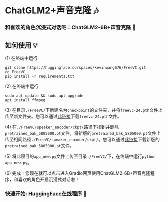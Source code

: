 # ChatGLM2+声音克隆 🎶
### 和喜欢的角色沉浸式对话吧：ChatGLM2-6B+声音克隆 🌟
## 如何使用 💡

(1) 在终端中运行
```
git clone https://huggingface.co/spaces/kevinwang676/FreeVC.git
cd FreeVC
pip install -r requirements.txt
```

(2) 在终端中运行
```
sudo apt update && sudo apt upgrade
apt install ffmpeg
```

(3) 在目录`./FreeVC/`下新建名为`checkpoint`的文件夹，并将`freevc-24.pth`文件上传至新文件夹。您可以通过[此链接](https://huggingface.co/spaces/kevinwang676/FreeVC/tree/main/checkpoints)下载`freevc-24.pth`文件。

(4) 在`./FreeVC/speaker_encoder/ckpt/`路径下找到并删除`pretrained_bak_5805000.pt`文件，将新版的`pretrained_bak_5805000.pt`文件上传至相同路径`./FreeVC/speaker_encoder/ckpt/`。您可以通过[此链接](https://huggingface.co/spaces/kevinwang676/FreeVC/tree/main/speaker_encoder/ckpt)下载新版的`pretrained_bak_5805000.pt`文件。

(5) 将此项目的`app_new.py`文件上传至目录`./FreeVC/`下，在终端中运行`python app_new.py`。

(6) 完成！您现在就可以点击进入Gradio网页使用ChatGLM2-6B+声音克隆程序，和喜欢的角色开启沉浸式对话啦！

### 快速开始: [HuggingFace在线程序](https://huggingface.co/spaces/kevinwang676/FreeVC) 🤗
